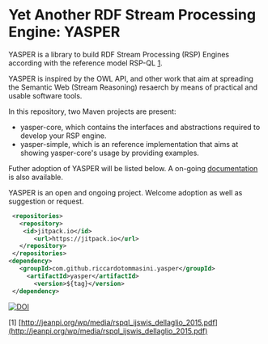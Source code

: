 # Yet Another RDF Stream Processing Engine: YASPER

YASPER is a library to build RDF Stream Processing (RSP) Engines according with the reference model RSP-QL [1](http://jeanpi.org/wp/media/rspql_ijswis_dellaglio_2015.pdf). 

YASPER is inspired by the OWL API, and other work that aim at spreading the Semantic Web (Stream Reasoning) resaerch by means of practical and usable software tools.

In this repository, two Maven projects are present:

- yasper-core, which contains the interfaces and abstractions required to develop your RSP engine.
- yasper-simple, which is an reference implementation that aims at showing yasper-core's usage by providing examples.

Futher adoption of YASPER will be listed below. A on-going [documentation](https://github.com/riccardotommasini/yasper/wiki) is also available. 

YASPER is an open and ongoing project. Welcome adoption as well as suggestion or request.

```xml
 <repositories>
   <repository>
    <id>jitpack.io</id>
       <url>https://jitpack.io</url>
   </repository>
 </repositories>
<dependency>
   <groupId>com.github.riccardotommasini.yasper</groupId>
     <artifactId>yasper</artifactId>
       <version>${tag}</version>
 </dependency>
```

[![DOI](https://zenodo.org/badge/64671163.svg)](https://zenodo.org/badge/latestdoi/64671163)


[1] [http://jeanpi.org/wp/media/rspql_ijswis_dellaglio_2015.pdf](http://jeanpi.org/wp/media/rspql_ijswis_dellaglio_2015.pdf)
